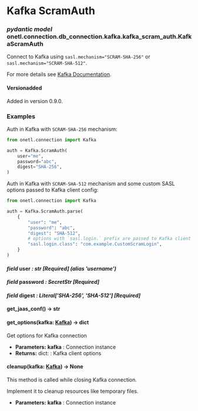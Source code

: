 <a id="kafka-scram-auth"></a>

# Kafka ScramAuth

### *pydantic model* onetl.connection.db_connection.kafka.kafka_scram_auth.KafkaScramAuth

Connect to Kafka using `sasl.mechanism="SCRAM-SHA-256"` or `sasl.mechanism="SCRAM-SHA-512"`.

For more details see [Kafka Documentation](https://kafka.apache.org/documentation/#security_sasl_scram_clientconfig).

#### Versionadded
Added in version 0.9.0.

### Examples

Auth in Kafka with `SCRAM-SHA-256` mechanism:

```python
from onetl.connection import Kafka

auth = Kafka.ScramAuth(
    user="me",
    password="abc",
    digest="SHA-256",
)
```

Auth in Kafka with `SCRAM-SHA-512` mechanism and some custom SASL options passed to Kafka client config:

```python
from onetl.connection import Kafka

auth = Kafka.ScramAuth.parse(
    {
        "user": "me",
        "password": "abc",
        "digest": "SHA-512",
        # options with `sasl.login.` prefix are passed to Kafka client config as-is
        "sasl.login.class": "com.example.CustomScramLogin",
    }
)
```

<!-- !! processed by numpydoc !! -->

#### *field* user *: str* *[Required]* *(alias 'username')*

#### *field* password *: SecretStr* *[Required]*

#### *field* digest *: Literal['SHA-256', 'SHA-512']* *[Required]*

#### get_jaas_conf() → str

<!-- !! processed by numpydoc !! -->

#### get_options(kafka: [Kafka](connection.md#onetl.connection.db_connection.kafka.connection.Kafka)) → dict

Get options for Kafka connection

* **Parameters:**
  **kafka**
  : Connection instance
* **Returns:**
  dict:
  : Kafka client options

<!-- !! processed by numpydoc !! -->

#### cleanup(kafka: [Kafka](connection.md#onetl.connection.db_connection.kafka.connection.Kafka)) → None

This method is called while closing Kafka connection.

Implement it to cleanup resources like temporary files.

* **Parameters:**
  **kafka**
  : Connection instance

<!-- !! processed by numpydoc !! -->
